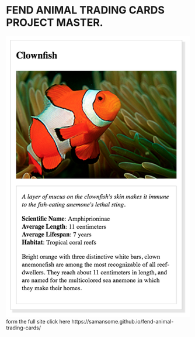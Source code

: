  # FEND ANIMAL TRADING CARDS PROJECT MASTER.
 
 <img src="design-prototype.png" alt="Clownfish">
 form the full site click here  https://samansome.github.io/fend-animal-trading-cards/
